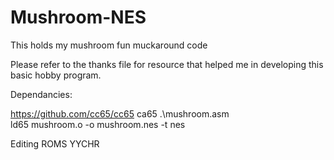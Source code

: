# Mushroom-NES
This holds my mushroom fun muckaround code

Please refer to the thanks file for resource that helped me in developing this basic hobby program.

Dependancies: 

https://github.com/cc65/cc65
ca65 .\mushroom.asm  
ld65 mushroom.o -o mushroom.nes -t nes 

Editing ROMS
YYCHR
